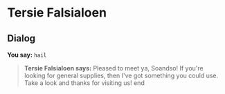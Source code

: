 # Tersie Falsialoen


## Dialog

**You say:** `hail`



>**Tersie Falsialoen says:** Pleased to meet ya, Soandso! If you're looking for general supplies, then I've got something you could use. Take a look and thanks for visiting us!
end
